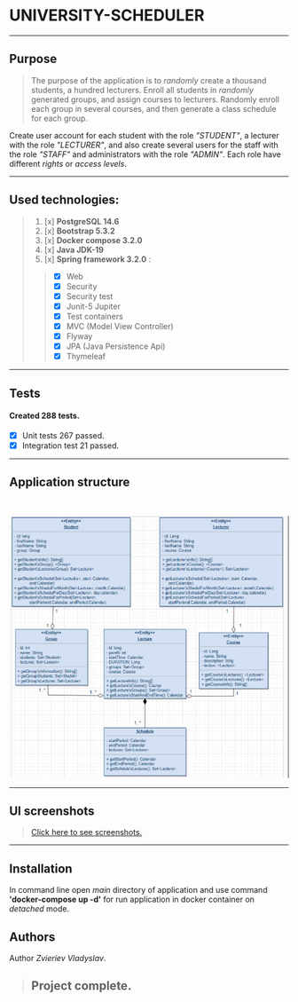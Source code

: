 # UNIVERSITY-SCHEDULER

___

## Purpose

>The purpose of the application is to *randomly* create a thousand students, a hundred lecturers. Enroll all students in
*randomly* generated groups, and assign courses to lecturers. Randomly enroll each group in several courses, and then
generate a class schedule for each group.

Create user account for each student with the role *"STUDENT"*, a lecturer with the role *"LECTURER"*, and also create
several users for the staff with the role *"STAFF"* and administrators with the role *"ADMIN"*.
Each role have different *rights* or *access levels*.

___

## Used technologies:

> 1. [x] **PostgreSQL 14.6**
> 2. [x] **Bootstrap 5.3.2**
> 3. [x] **Docker compose 3.2.0**
> 4. [x] **Java JDK-19**
> 5. [x] **Spring framework 3.2.0** :
>> + [x] Web
>> + [x] Security
>> + [x] Security test
>> + [x] Junit-5 Jupiter
>> + [x] Test containers
>> + [x] MVC (Model View Controller)
>> + [x] Flyway
>> + [x] JPA (Java Persistence Api)
>> + [x] Thymeleaf


---

## Tests

#### Created 288 tests.

- [x] Unit tests 267 passed.
- [x] Integration test 21 passed.

___

## Application structure

<br>

![structure of application](screenshots/University.jpg)
___

## UI screenshots

> [Click here to see screenshots.](screenshots/csreenshots.md) 

___

## Installation

In command line open *main* directory of application and use command **'docker-compose up -d'** for 
run application in docker container on *detached* mode.


## Authors

Author *Zvieriev Vladyslav*. 

> ## Project complete.

